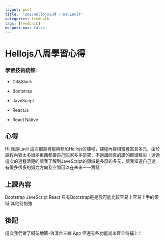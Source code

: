 ```yaml
---
layout: post
title:  "2017Hellojs心得 - HsuLavit"
categories: feedback
tags: [feedback]
no-post-nav: false
---
```


# Hellojs八周學習心得

### 學習技術統整:

- Git&Slack

- Bootstrap 

- JaveScript

- ReactJs
- React Native

## 心得
Hi,我是Lavit 這次很高興能夠參加Hellojs的課程，課程內容相當豐富且多元，由於課程內容太多很多東西都要自己回家多多研究，不過講師真的講的都很精彩！透過這次的過程清楚的讓我了解到JaveScript的領域是多麼的多元，讓我知道自己還有很多很多的努力方向及空間可以在未來一一實踐！
## 上課內容
Bootstrap JaveScript React 只有Bootstrap是是我可能比較容易上容易上手的領域 其他待加強
## 後記
這次我們做了桐花地圖-浪漫台三線 App 但還有些功能尚未齊全待補上 !
